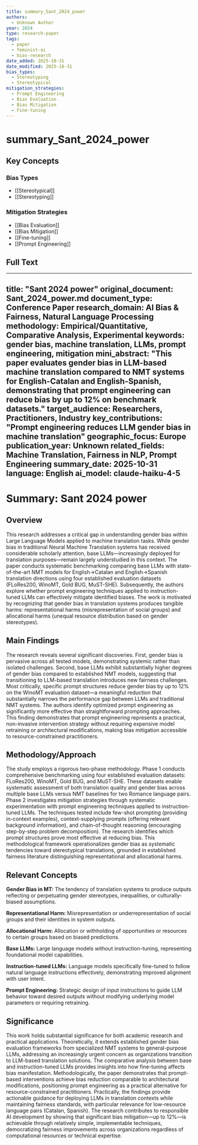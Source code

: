 ```yaml
---
title: summary_Sant_2024_power
authors:
  - Unknown Author
year: 2024
type: research-paper
tags:
  - paper
  - feminist-ai
  - bias-research
date_added: 2025-10-31
date_modified: 2025-10-31
bias_types:
  - Stereotyping
  - Stereotypical
mitigation_strategies:
  - Prompt Engineering
  - Bias Evaluation
  - Bias Mitigation
  - Fine-tuning
---
```


# summary_Sant_2024_power

## Key Concepts

### Bias Types
- [[Stereotypical]]
- [[Stereotyping]]

### Mitigation Strategies
- [[Bias Evaluation]]
- [[Bias Mitigation]]
- [[Fine-tuning]]
- [[Prompt Engineering]]

## Full Text

---
title: "Sant 2024 power"
original_document: Sant_2024_power.md
document_type: Conference Paper
research_domain: AI Bias & Fairness, Natural Language Processing
methodology: Empirical/Quantitative, Comparative Analysis, Experimental
keywords: gender bias, machine translation, LLMs, prompt engineering, mitigation
mini_abstract: "This paper evaluates gender bias in LLM-based machine translation compared to NMT systems for English-Catalan and English-Spanish, demonstrating that prompt engineering can reduce bias by up to 12% on benchmark datasets."
target_audience: Researchers, Practitioners, Industry
key_contributions: "Prompt engineering reduces LLM gender bias in machine translation"
geographic_focus: Europe
publication_year: Unknown
related_fields: Machine Translation, Fairness in NLP, Prompt Engineering
summary_date: 2025-10-31
language: English
ai_model: claude-haiku-4-5
---

# Summary: Sant 2024 power

## Overview

This research addresses a critical gap in understanding gender bias within Large Language Models applied to machine translation tasks. While gender bias in traditional Neural Machine Translation systems has received considerable scholarly attention, base LLMs—increasingly deployed for translation purposes—remain largely understudied in this context. The paper conducts systematic benchmarking comparing base LLMs with state-of-the-art NMT models for English→Catalan and English→Spanish translation directions using four established evaluation datasets (FLoRes200, WinoMT, Gold BUG, MuST-SHE). Subsequently, the authors explore whether prompt engineering techniques applied to instruction-tuned LLMs can effectively mitigate identified biases. The work is motivated by recognizing that gender bias in translation systems produces tangible harms: representational harms (misrepresentation of social groups) and allocational harms (unequal resource distribution based on gender stereotypes).

## Main Findings

The research reveals several significant discoveries. First, gender bias is pervasive across all tested models, demonstrating systemic rather than isolated challenges. Second, base LLMs exhibit substantially higher degrees of gender bias compared to established NMT models, suggesting that transitioning to LLM-based translation introduces new fairness challenges. Most critically, specific prompt structures reduce gender bias by up to 12% on the WinoMT evaluation dataset—a meaningful reduction that substantially narrows the performance gap between LLMs and traditional NMT systems. The authors identify optimized prompt engineering as significantly more effective than straightforward prompting approaches. This finding demonstrates that prompt engineering represents a practical, non-invasive intervention strategy without requiring expensive model retraining or architectural modifications, making bias mitigation accessible to resource-constrained practitioners.

## Methodology/Approach

The study employs a rigorous two-phase methodology. Phase 1 conducts comprehensive benchmarking using four established evaluation datasets: FLoRes200, WinoMT, Gold BUG, and MuST-SHE. These datasets enable systematic assessment of both translation quality and gender bias across multiple base LLMs versus NMT baselines for two Romance language pairs. Phase 2 investigates mitigation strategies through systematic experimentation with prompt engineering techniques applied to instruction-tuned LLMs. The techniques tested include few-shot prompting (providing in-context examples), context-supplying prompts (offering relevant background information), and chain-of-thought reasoning (encouraging step-by-step problem decomposition). The research identifies which prompt structures prove most effective at reducing bias. This methodological framework operationalizes gender bias as systematic tendencies toward stereotypical translations, grounded in established fairness literature distinguishing representational and allocational harms.

## Relevant Concepts

**Gender Bias in MT:** The tendency of translation systems to produce outputs reflecting or perpetuating gender stereotypes, inequalities, or culturally-biased assumptions.

**Representational Harm:** Misrepresentation or underrepresentation of social groups and their identities in system outputs.

**Allocational Harm:** Allocation or withholding of opportunities or resources to certain groups based on biased predictions.

**Base LLMs:** Large language models without instruction-tuning, representing foundational model capabilities.

**Instruction-tuned LLMs:** Language models specifically fine-tuned to follow natural language instructions effectively, demonstrating improved alignment with user intent.

**Prompt Engineering:** Strategic design of input instructions to guide LLM behavior toward desired outputs without modifying underlying model parameters or requiring retraining.

## Significance

This work holds substantial significance for both academic research and practical applications. Theoretically, it extends established gender bias evaluation frameworks from specialized NMT systems to general-purpose LLMs, addressing an increasingly urgent concern as organizations transition to LLM-based translation solutions. The comparative analysis between base and instruction-tuned LLMs provides insights into how fine-tuning affects bias manifestation. Methodologically, the paper demonstrates that prompt-based interventions achieve bias reduction comparable to architectural modifications, positioning prompt engineering as a practical alternative for resource-constrained practitioners. Practically, the findings provide actionable guidance for deploying LLMs in translation contexts while maintaining fairness standards, with particular relevance for low-resource language pairs (Catalan, Spanish). The research contributes to responsible AI development by showing that significant bias mitigation—up to 12%—is achievable through relatively simple, implementable techniques, democratizing fairness improvements across organizations regardless of computational resources or technical expertise.
